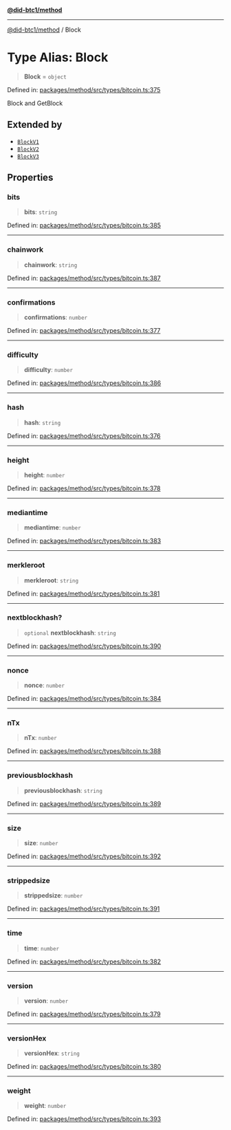 [**@did-btc1/method**](../README.md)

***

[@did-btc1/method](../globals.md) / Block

# Type Alias: Block

> **Block** = `object`

Defined in: [packages/method/src/types/bitcoin.ts:375](https://github.com/dcdpr/did-btc1-js/blob/4ab6f9915d95beed9bc633644c9db1539395f512/packages/method/src/types/bitcoin.ts#L375)

Block and GetBlock

## Extended by

- [`BlockV1`](../interfaces/BlockV1.md)
- [`BlockV2`](../interfaces/BlockV2.md)
- [`BlockV3`](../interfaces/BlockV3.md)

## Properties

### bits

> **bits**: `string`

Defined in: [packages/method/src/types/bitcoin.ts:385](https://github.com/dcdpr/did-btc1-js/blob/4ab6f9915d95beed9bc633644c9db1539395f512/packages/method/src/types/bitcoin.ts#L385)

***

### chainwork

> **chainwork**: `string`

Defined in: [packages/method/src/types/bitcoin.ts:387](https://github.com/dcdpr/did-btc1-js/blob/4ab6f9915d95beed9bc633644c9db1539395f512/packages/method/src/types/bitcoin.ts#L387)

***

### confirmations

> **confirmations**: `number`

Defined in: [packages/method/src/types/bitcoin.ts:377](https://github.com/dcdpr/did-btc1-js/blob/4ab6f9915d95beed9bc633644c9db1539395f512/packages/method/src/types/bitcoin.ts#L377)

***

### difficulty

> **difficulty**: `number`

Defined in: [packages/method/src/types/bitcoin.ts:386](https://github.com/dcdpr/did-btc1-js/blob/4ab6f9915d95beed9bc633644c9db1539395f512/packages/method/src/types/bitcoin.ts#L386)

***

### hash

> **hash**: `string`

Defined in: [packages/method/src/types/bitcoin.ts:376](https://github.com/dcdpr/did-btc1-js/blob/4ab6f9915d95beed9bc633644c9db1539395f512/packages/method/src/types/bitcoin.ts#L376)

***

### height

> **height**: `number`

Defined in: [packages/method/src/types/bitcoin.ts:378](https://github.com/dcdpr/did-btc1-js/blob/4ab6f9915d95beed9bc633644c9db1539395f512/packages/method/src/types/bitcoin.ts#L378)

***

### mediantime

> **mediantime**: `number`

Defined in: [packages/method/src/types/bitcoin.ts:383](https://github.com/dcdpr/did-btc1-js/blob/4ab6f9915d95beed9bc633644c9db1539395f512/packages/method/src/types/bitcoin.ts#L383)

***

### merkleroot

> **merkleroot**: `string`

Defined in: [packages/method/src/types/bitcoin.ts:381](https://github.com/dcdpr/did-btc1-js/blob/4ab6f9915d95beed9bc633644c9db1539395f512/packages/method/src/types/bitcoin.ts#L381)

***

### nextblockhash?

> `optional` **nextblockhash**: `string`

Defined in: [packages/method/src/types/bitcoin.ts:390](https://github.com/dcdpr/did-btc1-js/blob/4ab6f9915d95beed9bc633644c9db1539395f512/packages/method/src/types/bitcoin.ts#L390)

***

### nonce

> **nonce**: `number`

Defined in: [packages/method/src/types/bitcoin.ts:384](https://github.com/dcdpr/did-btc1-js/blob/4ab6f9915d95beed9bc633644c9db1539395f512/packages/method/src/types/bitcoin.ts#L384)

***

### nTx

> **nTx**: `number`

Defined in: [packages/method/src/types/bitcoin.ts:388](https://github.com/dcdpr/did-btc1-js/blob/4ab6f9915d95beed9bc633644c9db1539395f512/packages/method/src/types/bitcoin.ts#L388)

***

### previousblockhash

> **previousblockhash**: `string`

Defined in: [packages/method/src/types/bitcoin.ts:389](https://github.com/dcdpr/did-btc1-js/blob/4ab6f9915d95beed9bc633644c9db1539395f512/packages/method/src/types/bitcoin.ts#L389)

***

### size

> **size**: `number`

Defined in: [packages/method/src/types/bitcoin.ts:392](https://github.com/dcdpr/did-btc1-js/blob/4ab6f9915d95beed9bc633644c9db1539395f512/packages/method/src/types/bitcoin.ts#L392)

***

### strippedsize

> **strippedsize**: `number`

Defined in: [packages/method/src/types/bitcoin.ts:391](https://github.com/dcdpr/did-btc1-js/blob/4ab6f9915d95beed9bc633644c9db1539395f512/packages/method/src/types/bitcoin.ts#L391)

***

### time

> **time**: `number`

Defined in: [packages/method/src/types/bitcoin.ts:382](https://github.com/dcdpr/did-btc1-js/blob/4ab6f9915d95beed9bc633644c9db1539395f512/packages/method/src/types/bitcoin.ts#L382)

***

### version

> **version**: `number`

Defined in: [packages/method/src/types/bitcoin.ts:379](https://github.com/dcdpr/did-btc1-js/blob/4ab6f9915d95beed9bc633644c9db1539395f512/packages/method/src/types/bitcoin.ts#L379)

***

### versionHex

> **versionHex**: `string`

Defined in: [packages/method/src/types/bitcoin.ts:380](https://github.com/dcdpr/did-btc1-js/blob/4ab6f9915d95beed9bc633644c9db1539395f512/packages/method/src/types/bitcoin.ts#L380)

***

### weight

> **weight**: `number`

Defined in: [packages/method/src/types/bitcoin.ts:393](https://github.com/dcdpr/did-btc1-js/blob/4ab6f9915d95beed9bc633644c9db1539395f512/packages/method/src/types/bitcoin.ts#L393)
